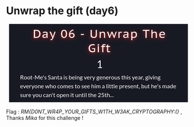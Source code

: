 # Unwrap the gift (day6)

<p align="center"><img src="Screenshots/S1.png" alt="Desc"></p>

Flag : _RM{D0NT_WR4P_YOUR_GIFTS_W1TH_W3AK_CRYPTOGRAPHY:(}_ , Thanks _Mika_ for this challenge ! 
